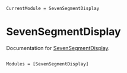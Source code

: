 ```@meta
CurrentModule = SevenSegmentDisplay
```

# SevenSegmentDisplay

Documentation for [SevenSegmentDisplay](https://github.com/tp2750/SevenSegmentDisplay.jl).

```@index
```

```@autodocs
Modules = [SevenSegmentDisplay]
```
